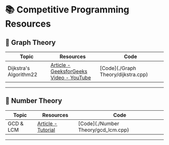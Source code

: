 # 📚 Competitive Programming Resources

## 🔹 Graph Theory

| Topic | Resources | Code |
|-------|-----------|------|
| Dijkstra's Algorithm22 | [Article - GeeksforGeeks](https://example.com)<br>[Video - YouTube](https://youtube.com) | [Code](./Graph Theory/dijkstra.cpp) |

---

## 🔹 Number Theory

| Topic | Resources | Code |
|-------|-----------|------|
| GCD & LCM | [Article - Tutorial](https://example.com/gcd) | [Code](./Number Theory/gcd_lcm.cpp) |

---

